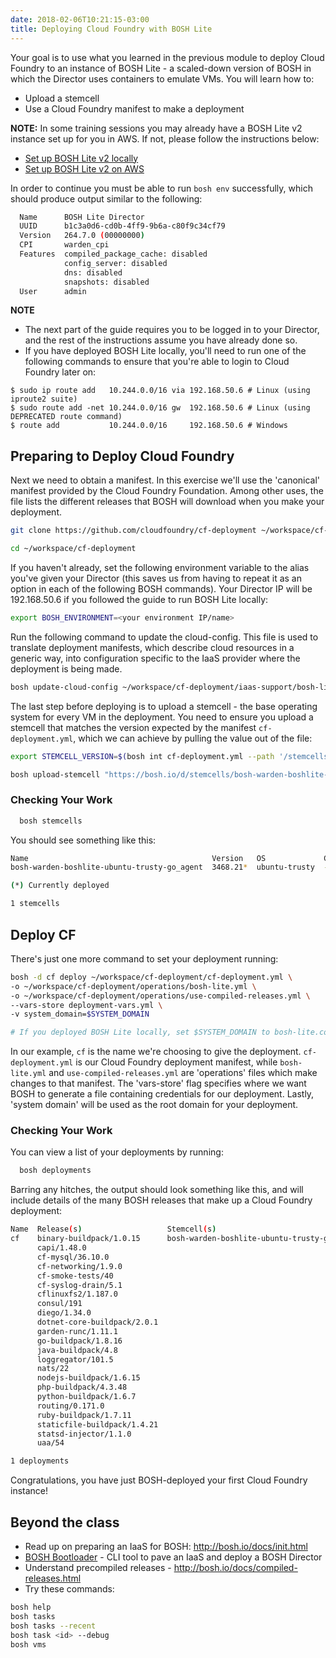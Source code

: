 ```yaml
---
date: 2018-02-06T10:21:15-03:00
title: Deploying Cloud Foundry with BOSH Lite
---
```


Your goal is to use what you learned in the previous module to deploy Cloud Foundry to an instance of BOSH Lite - a scaled-down version of BOSH in which the Director uses containers to emulate VMs. You will learn how to:

- Upload a stemcell
- Use a Cloud Foundry manifest to make a deployment

**NOTE:** In some training sessions you may already have a BOSH Lite v2 instance set up for you in AWS. If not, please follow the instructions below:

- [Set up BOSH Lite v2 locally](https://bosh.io/docs/bosh-lite)
- [Set up BOSH Lite v2 on AWS](/labs/bosh-lite-on-aws)

In order to continue you must be able to run `bosh env` successfully, which should produce output similar to the following:

```sh
  Name      BOSH Lite Director
  UUID      b1c3a0d6-cd0b-4ff9-9b6a-c80f9c34cf79
  Version   264.7.0 (00000000)
  CPI       warden_cpi
  Features  compiled_package_cache: disabled
            config_server: disabled
            dns: disabled
            snapshots: disabled
  User      admin
```

**NOTE**

- The next part of the guide requires you to be logged in to your Director, and the rest of the instructions assume you have already done so.
- If you have deployed BOSH Lite locally, you'll need to run one of the following commands to ensure that you're able to login to Cloud Foundry later on:

```$ sudo route add -net 10.244.0.0/16     192.168.50.6 # Mac OS X
$ sudo ip route add   10.244.0.0/16 via 192.168.50.6 # Linux (using iproute2 suite)
$ sudo route add -net 10.244.0.0/16 gw  192.168.50.6 # Linux (using DEPRECATED route command)
$ route add           10.244.0.0/16     192.168.50.6 # Windows
```

## Preparing to Deploy Cloud Foundry

Next we need to obtain a manifest. In this exercise we'll use the 'canonical' manifest provided by the Cloud Foundry Foundation. Among other uses, the file lists the different releases that BOSH will download when you make your deployment.

```sh
git clone https://github.com/cloudfoundry/cf-deployment ~/workspace/cf-deployment

cd ~/workspace/cf-deployment
```

If you haven't already, set the following environment variable to the alias you've given your Director (this saves us from having to repeat it as an option in each of the following BOSH commands). Your Director IP will be 192.168.50.6 if you followed the guide to run BOSH Lite locally:

```sh
export BOSH_ENVIRONMENT=<your environment IP/name>
```

Run the following command to update the cloud-config. This file is used to translate deployment manifests, which describe cloud resources in a generic way, into configuration specific to the IaaS provider where the deployment is being made.

```sh
bosh update-cloud-config ~/workspace/cf-deployment/iaas-support/bosh-lite/cloud-config.yml
```

The last step before deploying is to upload a stemcell - the base operating system for every VM in the deployment. You need to ensure you upload a stemcell that matches the version expected by the manifest `cf-deployment.yml`, which we can achieve by pulling the value out of the file:

```sh
export STEMCELL_VERSION=$(bosh int cf-deployment.yml --path '/stemcells/alias=default/version')

bosh upload-stemcell "https://bosh.io/d/stemcells/bosh-warden-boshlite-ubuntu-trusty-go_agent?v=$STEMCELL_VERSION"
```

### Checking Your Work

```sh
  bosh stemcells
```

You should see something like this:
```sh
Name                                         Version   OS             CPI  CID
bosh-warden-boshlite-ubuntu-trusty-go_agent  3468.21*  ubuntu-trusty  -    765798f4-756f-4ba7-52d4-26e64a5bf0cc

(*) Currently deployed

1 stemcells
```

## Deploy CF

There's just one more command to set your deployment running:

```sh
bosh -d cf deploy ~/workspace/cf-deployment/cf-deployment.yml \
-o ~/workspace/cf-deployment/operations/bosh-lite.yml \
-o ~/workspace/cf-deployment/operations/use-compiled-releases.yml \
--vars-store deployment-vars.yml \
-v system_domain=$SYSTEM_DOMAIN

# If you deployed BOSH Lite locally, set $SYSTEM_DOMAIN to bosh-lite.com. If you deployed BOSH Lite to AWS, use $BOSH_ENVIRONMENT.sslip.io.
```

In our example, `cf` is the name we're choosing to give the deployment. `cf-deployment.yml` is our Cloud Foundry deployment manifest, while `bosh-lite.yml` and `use-compiled-releases.yml` are 'operations' files which make changes to that manifest. The 'vars-store' flag specifies where we want BOSH to generate a file containing credentials for our deployment. Lastly, 'system domain' will be used as the root domain for your deployment.

### Checking Your Work

You can view a list of your deployments by running:

```sh
  bosh deployments
```

Barring any hitches, the output should look something like this, and will include details of the many BOSH releases that make up a Cloud Foundry deployment:

```sh
Name  Release(s)                   Stemcell(s)                                          Team(s)  Cloud Config
cf    binary-buildpack/1.0.15      bosh-warden-boshlite-ubuntu-trusty-go_agent/3468.21  -        latest
      capi/1.48.0
      cf-mysql/36.10.0
      cf-networking/1.9.0
      cf-smoke-tests/40
      cf-syslog-drain/5.1
      cflinuxfs2/1.187.0
      consul/191
      diego/1.34.0
      dotnet-core-buildpack/2.0.1
      garden-runc/1.11.1
      go-buildpack/1.8.16
      java-buildpack/4.8
      loggregator/101.5
      nats/22
      nodejs-buildpack/1.6.15
      php-buildpack/4.3.48
      python-buildpack/1.6.7
      routing/0.171.0
      ruby-buildpack/1.7.11
      staticfile-buildpack/1.4.21
      statsd-injector/1.1.0
      uaa/54

1 deployments
```

Congratulations, you have just BOSH-deployed your first Cloud Foundry instance!

## Beyond the class

* Read up on preparing an IaaS for BOSH: http://bosh.io/docs/init.html
* [BOSH Bootloader](https://github.com/cloudfoundry/bosh-bootloader) - CLI tool to pave an IaaS and deploy a BOSH Director
* Understand precompiled releases - http://bosh.io/docs/compiled-releases.html
* Try these commands:

```sh
bosh help
bosh tasks
bosh tasks --recent
bosh task <id> --debug
bosh vms
```
